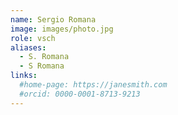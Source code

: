 ```yaml
---
name: Sergio Romana
image: images/photo.jpg
role: vsch
aliases:
  - S. Romana
  - S Romana
links:
  #home-page: https://janesmith.com
  #orcid: 0000-0001-8713-9213
---
```

